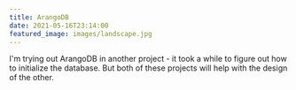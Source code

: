 ```yaml
---
title: ArangoDB
date: 2021-05-16T23:14:00
featured_image: images/landscape.jpg
---
```


I'm trying out ArangoDB in another project - it took a while to figure out how to initialize the database. But both of these projects will help with the design of the other.
